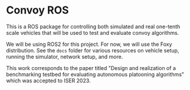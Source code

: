 # Convoy ROS

This is a ROS package for controlling both simulated and real one-tenth scale 
vehicles that will be used to test and evaluate convoy algorithms.

We will be using ROS2 for this project. For now, we will use the Foxy 
distribution. See the `docs` folder for various resources on vehicle setup, 
running the simulator, network setup, and more.

This work corresponds to the paper titled "Design and realization of a 
benchmarking testbed for evaluating autonomous platooning algorithms" which 
was accepted to ISER 2023.
